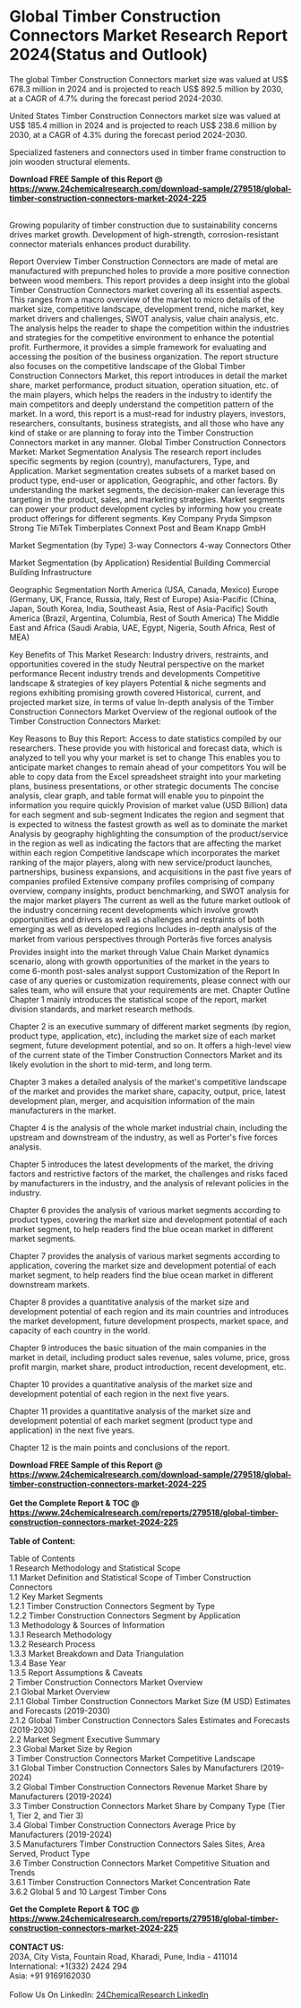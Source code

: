 <h1>Global Timber Construction Connectors Market Research Report 2024(Status and Outlook)</h1><p>The global Timber Construction Connectors market size was valued at US$ 678.3 million in 2024 and is projected to reach US$ 892.5 million by 2030, at a CAGR of 4.7% during the forecast period 2024-2030.</p><p>
United States Timber Construction Connectors market size was valued at US$ 185.4 million in 2024 and is projected to reach US$ 238.6 million by 2030, at a CAGR of 4.3% during the forecast period 2024-2030.</p><p>
Specialized fasteners and connectors used in timber frame construction to join wooden structural elements.</p><div><b>Download FREE Sample of this Report @ 
            <a href="https://www.24chemicalresearch.com/download-sample/279518/global-timber-construction-connectors-market-2024-225">
            https://www.24chemicalresearch.com/download-sample/279518/global-timber-construction-connectors-market-2024-225</a></b></div><br><p>
Growing popularity of timber construction due to sustainability concerns drives market growth. Development of high-strength, corrosion-resistant connector materials enhances product durability.</p><p>
Report Overview
 Timber Construction Connectors are made of metal are manufactured with prepunched holes to provide a more positive connection between wood members.
 This report provides a deep insight into the global Timber Construction Connectors market covering all its essential aspects. This ranges from a macro overview of the market to micro details of the market size, competitive landscape, development trend, niche market, key market drivers and challenges, SWOT analysis, value chain analysis, etc.
 The analysis helps the reader to shape the competition within the industries and strategies for the competitive environment to enhance the potential profit. Furthermore, it provides a simple framework for evaluating and accessing the position of the business organization. The report structure also focuses on the competitive landscape of the Global Timber Construction Connectors Market, this report introduces in detail the market share, market performance, product situation, operation situation, etc. of the main players, which helps the readers in the industry to identify the main competitors and deeply understand the competition pattern of the market.
 In a word, this report is a must-read for industry players, investors, researchers, consultants, business strategists, and all those who have any kind of stake or are planning to foray into the Timber Construction Connectors market in any manner.
 Global Timber Construction Connectors Market: Market Segmentation Analysis
 The research report includes specific segments by region (country), manufacturers, Type, and Application. Market segmentation creates subsets of a market based on product type, end-user or application, Geographic, and other factors. By understanding the market segments, the decision-maker can leverage this targeting in the product, sales, and marketing strategies. Market segments can power your product development cycles by informing how you create product offerings for different segments.
 Key Company
 Pryda
 Simpson Strong Tie
 MiTek
 Timberplates
 Connext Post and Beam
 Knapp GmbH</p><p>
 Market Segmentation (by Type)
 3-way Connectors
 4-way Connectors
 Other</p><p>
 Market Segmentation (by Application)
 Residential Building
 Commercial Building
 Infrastructure</p><p>
 Geographic Segmentation
North America (USA, Canada, Mexico)
Europe (Germany, UK, France, Russia, Italy, Rest of Europe)
Asia-Pacific (China, Japan, South Korea, India, Southeast Asia, Rest of Asia-Pacific)
South America (Brazil, Argentina, Columbia, Rest of South America)
The Middle East and Africa (Saudi Arabia, UAE, Egypt, Nigeria, South Africa, Rest of MEA)</p><p>
 Key Benefits of This Market Research:
Industry drivers, restraints, and opportunities covered in the study
Neutral perspective on the market performance
Recent industry trends and developments
Competitive landscape &amp; strategies of key players
Potential &amp; niche segments and regions exhibiting promising growth covered
Historical, current, and projected market size, in terms of value
In-depth analysis of the Timber Construction Connectors Market
Overview of the regional outlook of the Timber Construction Connectors Market:</p><p>
 Key Reasons to Buy this Report:
Access to date statistics compiled by our researchers. These provide you with historical and forecast data, which is analyzed to tell you why your market is set to change
This enables you to anticipate market changes to remain ahead of your competitors
You will be able to copy data from the Excel spreadsheet straight into your marketing plans, business presentations, or other strategic documents
The concise analysis, clear graph, and table format will enable you to pinpoint the information you require quickly
Provision of market value (USD Billion) data for each segment and sub-segment
Indicates the region and segment that is expected to witness the fastest growth as well as to dominate the market
Analysis by geography highlighting the consumption of the product/service in the region as well as indicating the factors that are affecting the market within each region
Competitive landscape which incorporates the market ranking of the major players, along with new service/product launches, partnerships, business expansions, and acquisitions in the past five years of companies profiled
Extensive company profiles comprising of company overview, company insights, product benchmarking, and SWOT analysis for the major market players
The current as well as the future market outlook of the industry concerning recent developments which involve growth opportunities and drivers as well as challenges and restraints of both emerging as well as developed regions
Includes in-depth analysis of the market from various perspectives through Porterâs five forces analysis
Provides insight into the market through Value Chain
Market dynamics scenario, along with growth opportunities of the market in the years to come
6-month post-sales analyst support
 Customization of the Report
 In case of any queries or customization requirements, please connect with our sales team, who will ensure that your requirements are met.
 Chapter Outline
 Chapter 1 mainly introduces the statistical scope of the report, market division standards, and market research methods.</p><p>
 Chapter 2 is an executive summary of different market segments (by region, product type, application, etc), including the market size of each market segment, future development potential, and so on. It offers a high-level view of the current state of the Timber Construction Connectors Market and its likely evolution in the short to mid-term, and long term.</p><p>
 Chapter 3 makes a detailed analysis of the market's competitive landscape of the market and provides the market share, capacity, output, price, latest development plan, merger, and acquisition information of the main manufacturers in the market.</p><p>
 Chapter 4 is the analysis of the whole market industrial chain, including the upstream and downstream of the industry, as well as Porter's five forces analysis.</p><p>
 Chapter 5 introduces the latest developments of the market, the driving factors and restrictive factors of the market, the challenges and risks faced by manufacturers in the industry, and the analysis of relevant policies in the industry.</p><p>
 Chapter 6 provides the analysis of various market segments according to product types, covering the market size and development potential of each market segment, to help readers find the blue ocean market in different market segments.</p><p>
 Chapter 7 provides the analysis of various market segments according to application, covering the market size and development potential of each market segment, to help readers find the blue ocean market in different downstream markets.</p><p>
 Chapter 8 provides a quantitative analysis of the market size and development potential of each region and its main countries and introduces the market development, future development prospects, market space, and capacity of each country in the world.</p><p>
 Chapter 9 introduces the basic situation of the main companies in the market in detail, including product sales revenue, sales volume, price, gross profit margin, market share, product introduction, recent development, etc.</p><p>
 Chapter 10 provides a quantitative analysis of the market size and development potential of each region in the next five years.</p><p>
 Chapter 11 provides a quantitative analysis of the market size and development potential of each market segment (product type and application) in the next five years.</p><p>
 Chapter 12 is the main points and conclusions of the report.</p><div><b>Download FREE Sample of this Report @ 
            <a href="https://www.24chemicalresearch.com/download-sample/279518/global-timber-construction-connectors-market-2024-225">
            https://www.24chemicalresearch.com/download-sample/279518/global-timber-construction-connectors-market-2024-225</a></b></div><br><div><b>Get the Complete Report & TOC @ 
            <a href="https://www.24chemicalresearch.com/reports/279518/global-timber-construction-connectors-market-2024-225">
            https://www.24chemicalresearch.com/reports/279518/global-timber-construction-connectors-market-2024-225</a></b></div><br>
            <b>Table of Content:</b><p>Table of Contents<br />
 1 Research Methodology and Statistical Scope<br />
 1.1 Market Definition and Statistical Scope of Timber Construction Connectors<br />
 1.2 Key Market Segments<br />
 1.2.1 Timber Construction Connectors Segment by Type<br />
 1.2.2 Timber Construction Connectors Segment by Application<br />
 1.3 Methodology & Sources of Information<br />
 1.3.1 Research Methodology<br />
 1.3.2 Research Process<br />
 1.3.3 Market Breakdown and Data Triangulation<br />
 1.3.4 Base Year<br />
 1.3.5 Report Assumptions & Caveats<br />
 2 Timber Construction Connectors Market Overview<br />
 2.1 Global Market Overview<br />
 2.1.1 Global Timber Construction Connectors Market Size (M USD) Estimates and Forecasts (2019-2030)<br />
 2.1.2 Global Timber Construction Connectors Sales Estimates and Forecasts (2019-2030)<br />
 2.2 Market Segment Executive Summary<br />
 2.3 Global Market Size by Region<br />
 3 Timber Construction Connectors Market Competitive Landscape<br />
 3.1 Global Timber Construction Connectors Sales by Manufacturers (2019-2024)<br />
 3.2 Global Timber Construction Connectors Revenue Market Share by Manufacturers (2019-2024)<br />
 3.3 Timber Construction Connectors Market Share by Company Type (Tier 1, Tier 2, and Tier 3)<br />
 3.4 Global Timber Construction Connectors Average Price by Manufacturers (2019-2024)<br />
 3.5 Manufacturers Timber Construction Connectors Sales Sites, Area Served, Product Type<br />
 3.6 Timber Construction Connectors Market Competitive Situation and Trends<br />
 3.6.1 Timber Construction Connectors Market Concentration Rate<br />
 3.6.2 Global 5 and 10 Largest Timber Cons</p><div><b>Get the Complete Report & TOC @ 
            <a href="https://www.24chemicalresearch.com/reports/279518/global-timber-construction-connectors-market-2024-225">
            https://www.24chemicalresearch.com/reports/279518/global-timber-construction-connectors-market-2024-225</a></b></div><br><b>CONTACT US:</b><br>
            203A, City Vista, Fountain Road, Kharadi, Pune, India - 411014<br>
            International: +1(332) 2424 294<br>
            Asia: +91 9169162030 <br><br>
            Follow Us On LinkedIn: <a href="https://www.linkedin.com/company/24chemicalresearch/">24ChemicalResearch LinkedIn</a>